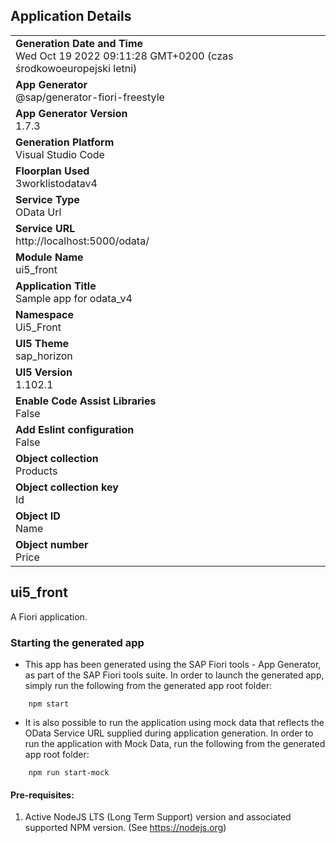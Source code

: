 ## Application Details
|               |
| ------------- |
|**Generation Date and Time**<br>Wed Oct 19 2022 09:11:28 GMT+0200 (czas środkowoeuropejski letni)|
|**App Generator**<br>@sap/generator-fiori-freestyle|
|**App Generator Version**<br>1.7.3|
|**Generation Platform**<br>Visual Studio Code|
|**Floorplan Used**<br>3worklistodatav4|
|**Service Type**<br>OData Url|
|**Service URL**<br>http://localhost:5000/odata/
|**Module Name**<br>ui5_front|
|**Application Title**<br>Sample app for odata_v4|
|**Namespace**<br>Ui5_Front|
|**UI5 Theme**<br>sap_horizon|
|**UI5 Version**<br>1.102.1|
|**Enable Code Assist Libraries**<br>False|
|**Add Eslint configuration**<br>False|
|**Object collection**<br>Products|
|**Object collection key**<br>Id|
|**Object ID**<br>Name|
|**Object number**<br>Price|

## ui5_front

A Fiori application.

### Starting the generated app

-   This app has been generated using the SAP Fiori tools - App Generator, as part of the SAP Fiori tools suite.  In order to launch the generated app, simply run the following from the generated app root folder:

```
    npm start
```

- It is also possible to run the application using mock data that reflects the OData Service URL supplied during application generation.  In order to run the application with Mock Data, run the following from the generated app root folder:

```
    npm run start-mock
```

#### Pre-requisites:

1. Active NodeJS LTS (Long Term Support) version and associated supported NPM version.  (See https://nodejs.org)


